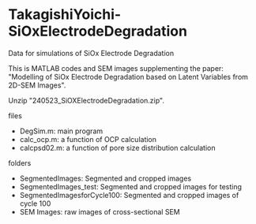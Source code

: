 # TakagishiYoichi-SiOxElectrodeDegradation
Data for simulations of SiOx Electrode Degradation

This is MATLAB codes and SEM images supplementing the paper:
"Modelling of SiOx Electrode Degradation based on Latent Variables from 2D-SEM Images".

Unzip "240523_SiOXElectrodeDegradation.zip".



files
 - DegSim.m: main program
 - calc_ocp.m: a function of OCP calculation
 - calcpsd02.m: a function of pore size distribution calculation

folders
 - SegmentedImages: Segmented and cropped images
 - SegmentedImages_test: Segmented and cropped images for testing
 - SegmentedImagesforCycle100: Segmented and cropped images of cycle 100
 - SEM Images: raw images of cross-sectional SEM

